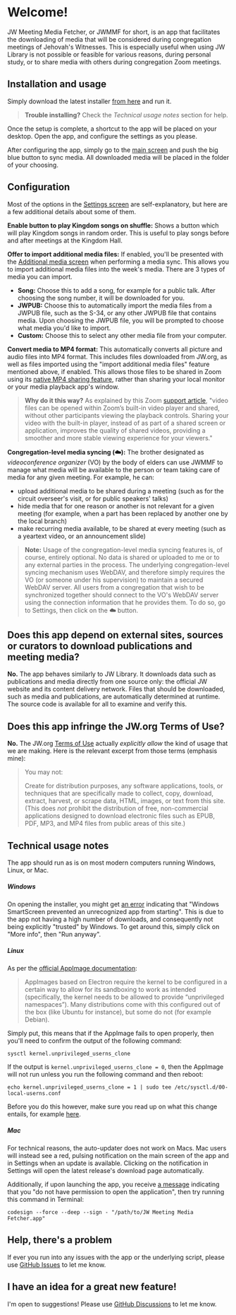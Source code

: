 # Welcome!

JW Meeting Media Fetcher, or JWMMF for short, is an app that facilitates the downloading of media that will be considered during congregation meetings of Jehovah's Witnesses. This is especially useful when using JW Library is not possible or feasible for various reasons, during personal study, or to share media with others during congregation Zoom meetings.

## Installation and usage

Simply download the latest installer [from here](https://github.com/sircharlo/jw-meeting-media-fetcher/releases/latest) and run it.

> **Trouble installing?** Check the *Technical usage notes* section for help.

Once the setup is complete, a shortcut to the app will be placed on your desktop. Open the app, and configure the settings as you please.

After configuring the app, simply go to the [main screen](https://github.com/sircharlo/jw-meeting-media-fetcher/blob/master/screenshots/01-main.png?raw=true) and push the big blue button to sync media. All downloaded media will be placed in the folder of your choosing.

## Configuration

Most of the options in the [Settings screen](https://github.com/sircharlo/jw-meeting-media-fetcher/blob/master/screenshots/02-settings.png?raw=true) are self-explanatory, but here are a few additional details about some of them.

**Enable button to play Kingdom songs on shuffle:** Shows a button which will play Kingdom songs in random order. This is  useful to play songs before and after meetings at the Kingdom Hall.

**Offer to import additional media files:** If enabled, you'll be presented with the [Additional media screen](https://github.com/sircharlo/jw-meeting-media-fetcher/blob/master/screenshots/03-upload.png?raw=true) when performing a media sync. This allows you to import additional media files into the week's media. There are 3 types of media you can import.
- **Song:** Choose this to add a song, for example for a public talk. After choosing the song number, it will be downloaded for you.
- **JWPUB:** Choose this to automatically import the media files from a JWPUB file, such as the S-34, or any other JWPUB file that contains media. Upon choosing the JWPUB file, you will be prompted to choose what media you'd like to import.
- **Custom:** Choose this to select any other media file from your computer.

**Convert media to MP4 format:** This automatically converts all picture and audio files into MP4 format. This includes files downloaded from JW.org, as well as files imported using the "import additional media files" feature mentioned above, if enabled. This allows those files to be shared in Zoom using its [native MP4 sharing feature](https://github.com/sircharlo/jw-meeting-media-fetcher/blob/master/screenshots/05-zoom.png?raw=true), rather than sharing your local monitor or your media playback app's window.

> **Why do it this way?** As explained by this Zoom [support article](https://support.zoom.us/hc/en-us/articles/360051673592-Sharing-and-playing-a-video), "video files can be opened within Zoom’s built-in video player and shared, without other participants viewing the playback controls. Sharing your video with the built-in player, instead of as part of a shared screen or application, improves the quality of shared videos, providing a smoother and more stable viewing experience for your viewers."

**Congregation-level media syncing (☁️):** The brother designated as _videoconference organizer_ (VO) by the body of elders can use JWMMF to manage what media will be available to the person or team taking care of media for any given meeting. For example, he can:

- upload additional media to be shared during a meeting (such as for the circuit overseer's visit, or for public speakers' talks)
- hide media that for one reason or another is not relevant for a given meeting (for example, when a part has been replaced by another one by the local branch)
- make recurring media available, to be shared at every meeting (such as a yeartext video, or an announcement slide)

> **Note:** Usage of the congregation-level media syncing features is, of course, entirely optional. No data is shared or uploaded to me or to any external parties in the process. The underlying congregation-level syncing mechanism uses WebDAV, and therefore simply requires the VO (or someone under his supervision) to maintain a secured WebDAV server. All users from a congregation that wish to be synchronized together should connect to the VO's WebDAV server using the connection information that he provides them. To do so, go to Settings, then click on the **☁️** button.

## Does this app depend on external sites, sources or curators to download publications and meeting media?

**No.** The app behaves similarly to JW Library. It downloads data such as publications and media directly from one source only: the official JW website and its content delivery network. Files that should be downloaded, such as media and publications, are automatically determined at runtime. The source code is available for all to examine and verify this.

## Does this app infringe the JW.org Terms of Use?

**No.** The JW.org [Terms of Use](https://www.jw.org/en/terms-of-use) actually *explicitly allow* the kind of usage that we are making. Here is the relevant excerpt from those terms (emphasis mine):

>You may not:
>
> Create for distribution purposes, any software applications, tools, or techniques that are specifically made to collect, copy, download, extract, harvest, or scrape data, HTML, images, or text from this site. (This does *not* prohibit the distribution of free, non-commercial applications designed to download electronic files such as EPUB, PDF, MP3, and MP4 files from public areas of this site.)

## Technical usage notes
The app should run as is on most modern computers running Windows, Linux, or Mac.

##### Windows
On opening the installer, you might get [an error](https://github.com/sircharlo/jw-meeting-media-fetcher/blob/master/screenshots/07-win-smartscreen.png?raw=true) indicating that "Windows SmartScreen prevented an unrecognized app from starting". This is due to the app not having a high number of downloads, and consequently not being explicitly "trusted" by Windows. To get around this, simply click on "More info", then "Run anyway".
##### Linux
As per the [official AppImage documentation](https://docs.appimage.org/user-guide/troubleshooting/electron-sandboxing.html):

> AppImages based on Electron require the kernel to be configured in a certain way to allow for its sandboxing to work as intended (specifically, the kernel needs to be allowed to provide “unprivileged namespaces”). Many distributions come with this configured out of the box (like Ubuntu for instance), but some do not (for example Debian).

Simply put, this means that if the AppImage fails to open properly, then you'll need to confirm the output of the following command:

`sysctl kernel.unprivileged_userns_clone`

If the output is `kernel.unprivileged_userns_clone = 0`, then the AppImage will not run unless you run the following command and then reboot:

`echo kernel.unprivileged_userns_clone = 1 | sudo tee /etc/sysctl.d/00-local-userns.conf`

Before you do this however, make sure you read up on what this change entails, for example [here](https://lwn.net/Articles/673597/).

##### Mac
For technical reasons, the auto-updater does not work on Macs. Mac users will instead see a red, pulsing notification on the main screen of the app and in Settings when an update is available. Clicking on the notification in Settings will open the latest release's download page automatically.

Additionally, if upon launching the app, you receive [a message](https://github.com/sircharlo/jw-meeting-media-fetcher/blob/master/screenshots/06-mac-error.png?raw=true) indicating that you "do not have permission to open the application", then try running this command in Terminal:

`codesign --force --deep --sign - "/path/to/JW Meeting Media Fetcher.app"`

## Help, there's a problem

If ever you run into any issues with the app or the underlying script, please use [GitHub Issues](https://github.com/sircharlo/jw-meeting-media-fetcher/issues) to let me know.

## I have an idea for a great new feature!

I'm open to suggestions! Please use [GitHub Discussions](https://github.com/sircharlo/jw-meeting-media-fetcher/discussions) to let me know.
